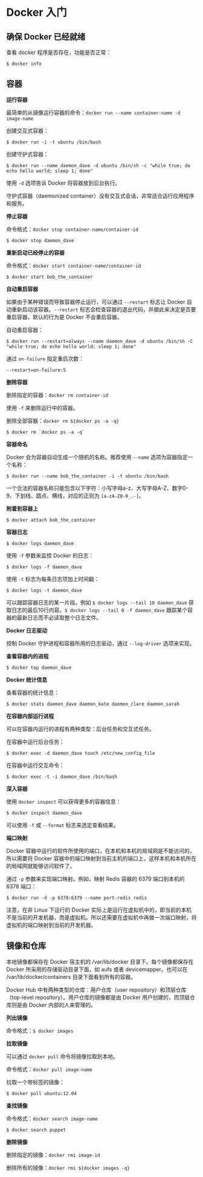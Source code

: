 # Docker 入门

## 确保 Docker 已经就绪

查看 docker 程序是否存在，功能是否正常：

	$ docker info

## 容器

**运行容器**

最简单的从镜像运行容器的命令：`docker run --name container-name -d image-name`

创建交互式容器：

	$ docker run -i -t ubuntu /bin/bash

创建守护式容器：

	$ docker run --name daemon_dave -d ubuntu /bin/sh -c "while true; do echo hello world; sleep 1; done"

使用 `-d` 选项告诉 Docker 将容器放到后台执行。

守护式容器（daemonized container）没有交互式会话，非常适合运行应用程序和服务。

**停止容器**

命令格式：`docker stop container-name/container-id`

	$ docker stop daemon_dave

**重新启动已经停止的容器**

命令格式：`docker start container-name/container-id`

	$ docker start bob_the_container

**自动重启容器**

如果由于某种错误而导致容器停止运行，可以通过 `--restart` 标志让 Docker 自动重新启动该容器。`--restart` 标志会检查容器的退出代码，并据此来决定是否要重启容器，默认的行为是 Docker 不会重启容器。

自动重启容器：

	$ docker run --restart=always --name daemon_dave -d ubuntu /bin/sh -C "while true; do echo hello world; sleep 1; done"

通过 `on-failure` 指定重启次数：

	--restart=on-failure:5

**删除容器**

删除指定的容器：`docker rm container-id`

使用 `-f` 来删除运行中的容器。

删除全部容器：`docker rm ${docker ps -a -q}`

	$ docker rm `docker ps -a -q`

**容器命名**

Docker 会为容器自动生成一个随机的名称。推荐使用 `--name` 选项为容器指定一个名称：

	$ docker run --name bob_the_container -i -t ubuntu /bin/bash

一个合法的容器名称只能包含以下字符：小写字母a-z、大写字母A-Z、数字0-9、下划线、圆点、横线，对应的正则为 `[a-zA-Z0-9_.-]`。

**附着到容器上**

	$ docker attach bob_the_container

**容器日志**

	$ docker logs daemon_dave

使用 `-f` 参数来监控 Docker 的日志：

	$ docker logs -f daemon_dave

使用 `-t` 标志为每条日志项加上时间戳：

	$ docker logs -t daemon_dave

可以跟踪容器日志的某一片段。例如 `$ docker logs --tail 10 daemon_dave` 获取日志的最后10行内容。`$ docker logs --tail 0 -f daemon_dave` 跟踪某个容器的最新日志而不必读取整个日志文件。
	
**Docker 日志驱动**

控制 Docker 守护进程和容器所用的日志驱动，通过 `--log-driver` 选项来实现。

**查看容器内的进程**

	$ docker top daemon_dave

**Docker 统计信息**

查看容器的统计信息：

	$ docker stats daemon_dave daemon_kate daemon_clare daemon_sarah

**在容器内部运行进程**

可以在容器内运行的进程有两种类型：后台任务和交互式任务。

在容器中运行后台任务：

	$ docker exec -d daemon_dave touch /etc/new_config_file

在容器中运行交互命令：

	$ docker exec -t -i daemon_dave /bin/bash

**深入容器**

使用 `docker inspect` 可以获得更多的容器信息：

	$ docker inspect daemon_dave

可以使用 `-f` 或 `--format` 标志来选定查看结果。

**端口映射**

Docker 容器中运行的软件所使用的端口，在本机和本机的局域网是不能访问的，所以需要将 Docker 容器中的端口映射到当前主机的端口上，这样本机和本机所在的局域网就能够访问软件了。

通过 `-p` 参数来实现端口映射。例如，映射 Redis 容器的 6379 端口到本机的 6378 端口：

	$ docker run -d -p 6378:6379 --name port-redis redis

注意，在非 Linux 下运行的 Docker 实际上是运行在虚拟机中的，即当前的本机不是当前的开发机器，而是虚拟机。所以还需要在虚拟机中再做一次端口映射，将虚拟机的端口映射到当前的开发机器。

## 镜像和仓库

本地镜像都保存在 Docker 宿主机的 /var/lib/docker 目录下。每个镜像都保存在 Docker 所采用的存储驱动目录下面，如 aufs 或者 devicemapper。也可以在 /var/lib/docker/containers 目录下面看到所有的容器。

Docker Hub 中有两种类型的仓库：用户仓库（user repository）和顶层仓库（top-level repository）。用户仓库的镜像都是由 Docker 用户创建的，而顶层仓库则是由 Docker 内部的人来管理的。

**列出镜像**

命令格式：`$ docker images`

**拉取镜像**

可以通过 `docker pull` 命令将镜像拉取到本地。

命令格式：`docker pull image-name`

拉取一个带标签的镜像：

	$ docker pull ubuntu:12.04

**查找镜像**

命令格式：`docker search image-name`

	$ docker search puppet

**删除镜像**

删除指定的镜像：`docker rmi image-id`

删除所有的镜像：`docker rmi ${docker images -q}`